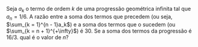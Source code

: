 Seja $a_k$ o termo de ordem $k$ de uma progressão geométrica infinita tal que $a_n = 1/6$. A razão entre a soma dos termos que precedem (ou seja, $\sum_{k = 1}^{n - 1}a_k$) e a soma dos termos que o sucedem (ou $\sum_{k = n + 1}^{+\infty}$) é $30$. Se a soma dos termos da progressão é $16/3$. qual é o valor de $n$?